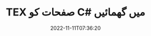 ---
############################# Static ############################
layout: "auto-gen-merger"
date: 2022-11-11T07:36:20
draft: false
otherformats: pdf xps epub

############################# Head ############################
head_title: "TEX صفحات کو C# میں گھمائیں – 90, 180, 270 زاویہ پر گھمائیں"
head_description: "دستاویزات کے انضمام API کا استعمال کرتے ہوئے کسی TEX فائل کے مخصوص یا تمام دستاویز کے صفحات کو 90, 180, 270 روٹیشن اینگل پر گھمائیں۔"

############################# Header ############################
title: "TEX صفحات کو C# میں گھمائیں"
description: "TEX صفحات کو .NET کوڈ کی چند سطروں کے ساتھ گھمائیں۔"
bg_image: "https://cms.admin.containerize.com/templates/aspose/App_Themes/V3/images/bg/header1.png"
bg_overlay: false
button:
    enable: true
    icon: "fas fa-arrow-down"
    label: "مفت ٹرائل ڈاؤن لوڈ کریں۔"
    link: "https://downloads.groupdocs.com/merger/net"

############################# SubMenu ############################
submenu:
    enable: true

    left:
        img_alt: "GroupDocs.Merger for .NET"
        image: "https://cms.admin.containerize.com/templates/groupdocs/images/product-logos/90x90-noborder/groupdocs-merger-net.png"
        product: "GroupDocs.Merger"
        platform: ".NET"

    middle:
        button:

            # button loop
            - link: "https://apireference.groupdocs.com/merger/net"
              text: "API حوالہ"

            # button loop
            - link: "https://github.com/groupdocs-merger"
              text: "کوڈ کی مثالیں۔"

            # button loop
            - link: "https://products.groupdocs.app/merger/family"
              text: "لائیو ڈیمو"

            # button loop
            - link: "https://purchase.groupdocs.com/pricing/merger/net"
              text: "قیمتوں کا تعین"

    right:
        link_download: "https://downloads.groupdocs.com/merger"
        link_learn: "https://docs.groupdocs.com/merger/net"
        link_buy: "https://purchase.groupdocs.com"

############################# About ############################
about:
    enable: true
    title: "GroupDocs.Merger for .NET API کے بارے میں"
    content: |
        [GroupDocs.Merger for .NET](/ur/merger/net/) PDF، Microsoft Office (Word, Excel, PowerPoint) سمیت دستاویزات کے فارمیٹس کی ایک وسیع رینج کے درمیان محفوظ طریقے سے ضم اور تقسیم کرنے کا ایک آسان حل پیش کرتا ہے۔ ، OneNote)، OpenDocument، HTML، تصاویر اور بہت سے دوسرے .NET ایپلیکیشنز کے اندر۔ کوڈ کی صرف چند سطریں جوڑ کر، دستاویزات کے کئی آپریشنز انجام دیں جیسے کہ منتقل، ہٹانا، گھمانا، تبادلہ کرنا، نکالنا یا دستاویزات کے اندر موجود صفحات کا رخ تبدیل کرنا۔ دستاویزات کو ضم کرنے والا API صفحہ پر دستاویز کے ڈھانچے، فارمیٹنگ اور مواد کا تجزیہ کرنے کے لیے دستاویز کے صفحات کو بطور تصویر دیکھنے کی حمایت کرتا ہے۔
        
        GroupDocs.Merger API کارپوریٹ حل کے لیے ایک صحیح انتخاب ہے جس کے لیے فائل پیج روٹیشن فیچرز کی ضرورت ہے۔ یہ APIs تمام بڑے آپریٹنگ سسٹمز اور پلیٹ فارمز بشمول .NET Framework, .NET Standard, .NET Core, Mono پر اچھی طرح سے تعاون یافتہ ہیں۔

############################# Steps ############################
steps:
    enable: true
    title_left: "TEX فائل کے صفحات کو .NET میں گھمائیں"
    content_left: |
        [GroupDocs.Merger for .NET](/ur/merger/net/) C# ڈویلپرز کے لیے کسی TEX فائل کے اندر کچھ مخصوص یا تمام صفحات کو 90 پر گھمانا آسان بناتا ہے۔ 180 یا 270 گردش کا زاویہ چند آسان اقدامات کو نافذ کر کے۔
        
        * مطلوبہ گردشی زاویہ اور صفحہ نمبر کے ساتھ **RotateOptions** کو شروع کریں۔
        * **انضمام** کی نئی مثال بنائیں اور ماخذ دستاویز کا راستہ بطور کنسٹرکٹر پیرامیٹر پاس کریں۔
        * **RotatePages** کو کال کریں اور **RotateOptions** آبجیکٹ پاس کریں۔
        * **محفوظ کریں** کو کال کریں اور نتیجے میں دستاویز کو محفوظ کرنے کے لیے فائل کا راستہ بتا دیں۔

    title_right: "سسٹم کے تقاضے"
    content_right: |
        GroupDocs.Merger for .NET APIs تمام بڑے پلیٹ فارمز اور آپریٹنگ سسٹمز پر تعاون یافتہ ہیں۔ ذیل کے کوڈ پر عمل کرنے سے پہلے، براہ کرم یقینی بنائیں کہ آپ کے سسٹم پر درج ذیل شرائط انسٹال ہیں۔

        * آپریٹنگ سسٹمز: مائیکروسافٹ ونڈوز، لینکس، میک او ایس
        * ترقیاتی ماحول: Visual Studio, Xamarin, MonoDevelop
        * فریم ورکس: .NET Framework, .NET Standard, .NET Core, Mono
        * GroupDocs.Merger for .NET کا تازہ ترین ورژن [NuGet](https://www.nuget.org/packages/groupdocs.merger) سے ڈاؤن لوڈ کریں۔
         
    code: |
     {{% merger/additional-styles %}}
     {{< merger/code-merger title="C# مثال کے کوڈ کا استعمال کرتے ہوئے TEX فائل کے صفحات کو کیسے گھمائیں۔">}}

        ```csharp    
        // GroupDocs.Merger API کا استعمال کرتے ہوئے TEX فائل کے صفحات کو گھمائیں۔
        // گھمانے کے زاویہ اور صفحہ نمبروں کی وضاحت کرنے کے لیے RotateOptions کلاس شروع کریں
        RotateOptions rotateOptions = new RotateOptions(RotateMode.Rotate180, new int[] { 2, 3 });

        // ان پٹ TEX دستاویز کے ساتھ فوری انضمام
        using (Merger merger = new Merger("input.tex"))
          {
            // RotatePages طریقہ کو کال کریں اور اس پر RotateOptions اعتراض پاس کریں۔
            merger.RotatePages(rotateOptions);
    
            // سیو میتھڈ کو کال کریں اور آؤٹ پٹ دستاویز کو محفوظ کرنے کے لیے مطلوبہ فائل پاتھ پاس کریں۔
            merger.Save("output.tex");
          }
        ```
     {{< /merger/code-merger >}}

############################# Demos ############################
demos:
    enable: true
    title: "لائیو ڈیمو - گھمائیں TEX فائل صفحات آن لائن"
    content: |
       [GroupDocs.Merger Live Demos](https://products.groupdocs.app/splitter/rotate-pages/tex) ویب سائٹ پر جا کر ابھی TEX فائل کے صفحات کو گھمائیں۔
       لائیو ڈیمو کے درج ذیل فوائد ہیں۔
        
############################# About Formats ############################
about_formats:
    enable: true

############################# More Formats ############################
more_formats:
    enable: true
    title: "دیگر دستاویزی شکلوں کے صفحات کو گھمائیں۔"
    content: |
        فائل فارمیٹس اور امیجز کے لیے .NET دستاویزات کا انضمام اور تقسیم API۔ کچھ مقبول فائل فارمیٹس کو گھمائیں جیسا کہ ذیل میں بتایا گیا ہے۔

############################# Back to top ###############################
back_to_top:
    enable: true
---